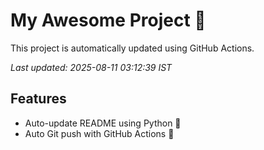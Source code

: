 # My Awesome Project 🚀

This project is automatically updated using GitHub Actions.

_Last updated: 2025-08-11 03:12:39 IST_

## Features
- Auto-update README using Python 🐍
- Auto Git push with GitHub Actions 🤖
